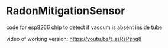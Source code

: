 # RadonMitigationSensor

code for esp8266 chip to detect if vaccum is absent inside tube

video of working version:
https://youtu.be/t_ssRsPznq8
